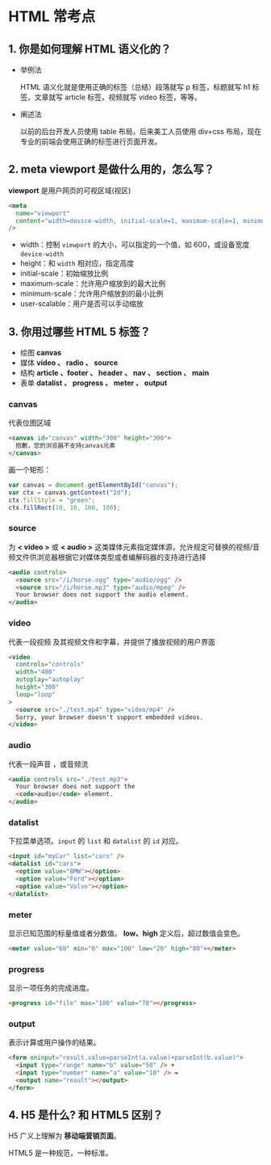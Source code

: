 # HTML 常考点

## 1. 你是如何理解 HTML 语义化的？

- 举例法

  HTML 语义化就是使用正确的标签（总结）段落就写 p 标签，标题就写 h1 标签，文章就写 article 标签，视频就写 video 标签，等等。

- 阐述法

  以前的后台开发人员使用 table 布局，后来美工人员使用 div+css 布局，现在专业的前端会使用正确的标签进行页面开发。

## 2. meta viewport 是做什么用的，怎么写？

**viewport** 是用户网页的可视区域(视区)

```html
<meta
  name="viewport"
  content="width=device-width, initial-scale=1, maximum-scale=1, minimum-scale=1"
/>
```

- width：控制 `viewport` 的大小，可以指定的一个值，如 600，或设备宽度 `device-width`
- height：和 `width` 相对应，指定高度
- initial-scale：初始缩放比例
- maximum-scale：允许用户缩放到的最大比例
- minimum-scale：允许用户缩放到的最小比例
- user-scalable：用户是否可以手动缩放

## 3. 你用过哪些 HTML 5 标签？

- 绘图 **canvas**
- 媒体 **video 、 radio 、 source**
- 结构 **article 、footer 、 header 、 nav 、 section 、 main**
- 表单 **datalist 、 progress 、 meter 、 output**

### canvas

代表位图区域

```html
<canvas id="canvas" width="300" height="300">
  抱歉，您的浏览器不支持canvas元素
</canvas>
```

画一个矩形：

```js
var canvas = document.getElementById("canvas");
var ctx = canvas.getContext("2d");
ctx.fillStyle = "green";
ctx.fillRect(10, 10, 100, 100);
```

### source

为 **< video >** 或 **< audio >** 这类媒体元素指定媒体源，允许规定可替换的视频/音频文件供浏览器根据它对媒体类型或者编解码器的支持进行选择

```html
<audio controls>
  <source src="/i/horse.ogg" type="audio/ogg" />
  <source src="/i/horse.mp3" type="audio/mpeg" />
  Your browser does not support the audio element.
</audio>
```

### video

代表一段视频 及其视频文件和字幕，并提供了播放视频的用户界面

```html
<video
  controls="controls"
  width="400"
  autoplay="autoplay"
  height="300"
  loop="loop"
>
  <source src="./test.mp4" type="video/mp4" />
  Sorry, your browser doesn't support embedded videos.
</video>
```

### audio

代表一段声音 ，或音频流

```html
<audio controls src="./test.mp3">
  Your browser does not support the
  <code>audio</code> element.
</audio>
```

### datalist

下拉菜单选项。`input` 的 `list` 和 `datalist` 的 `id` 对应。

```html
<input id="myCar" list="cars" />
<datalist id="cars">
  <option value="BMW"></option>
  <option value="Ford"></option>
  <option value="Volvo"></option>
</datalist>
```

### meter

显示已知范围的标量值或者分数值。 **low、high** 定义后，超过数值会变色。

```html
<meter value="60" min="0" max="100" low="20" high="80"></meter>
```

### progress

显示一项任务的完成进度。

```html
<progress id="file" max="100" value="70"></progress>
```

### output

表示计算或用户操作的结果。

```html
<form oninput="result.value=parseInt(a.value)+parseInt(b.value)">
  <input type="range" name="b" value="50" /> +
  <input type="number" name="a" value="10" /> =
  <output name="result"></output>
</form>
```

## 4. H5 是什么? 和 HTML5 区别？

H5 广义上理解为 **移动端营销页面**。

HTML5 是一种规范，一种标准。
